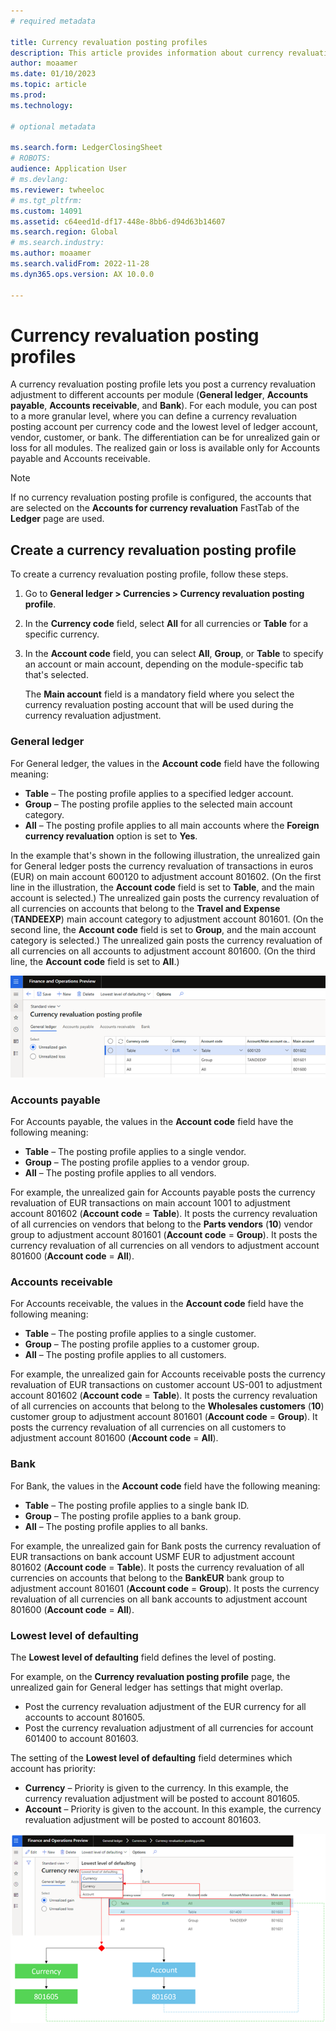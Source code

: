 ```yaml
---
# required metadata

title: Currency revaluation posting profiles
description: This article provides information about currency revaluation posting profiles.
author: moaamer
ms.date: 01/10/2023
ms.topic: article
ms.prod: 
ms.technology: 

# optional metadata

ms.search.form: LedgerClosingSheet
# ROBOTS: 
audience: Application User
# ms.devlang: 
ms.reviewer: twheeloc
# ms.tgt_pltfrm: 
ms.custom: 14091
ms.assetid: c64eed1d-df17-448e-8bb6-d94d63b14607
ms.search.region: Global
# ms.search.industry: 
ms.author: moaamer
ms.search.validFrom: 2022-11-28
ms.dyn365.ops.version: AX 10.0.0

---
```


# Currency revaluation posting profiles

A currency revaluation posting profile lets you post a currency revaluation adjustment to different accounts per module (**General ledger**, **Accounts payable**, **Accounts receivable**, and **Bank**). For each module, you can post to a more granular level, where you can define a currency revaluation posting account per currency code and the lowest level of ledger account, vendor, customer, or bank. The differentiation can be for unrealized gain or loss for all modules. The realized gain or loss is available only for Accounts payable and Accounts receivable.

> [!NOTE]
> If no currency revaluation posting profile is configured, the accounts that are selected on the **Accounts for currency revaluation** FastTab of the **Ledger** page are used.

## Create a currency revaluation posting profile

To create a currency revaluation posting profile, follow these steps.

1. Go to **General ledger \> Currencies \> Currency revaluation posting profile**.
2. In the **Currency code** field, select **All** for all currencies or **Table** for a specific currency.
3. In the **Account code** field, you can select **All**, **Group**, or **Table** to specify an account or main account, depending on the module-specific tab that's selected.

    The **Main account** field is a mandatory field where you select the currency revaluation posting account that will be used during the currency revaluation adjustment.

### General ledger

For General ledger, the values in the **Account code** field have the following meaning:

- **Table** – The posting profile applies to a specified ledger account.
- **Group** – The posting profile applies to the selected main account category.
- **All** – The posting profile applies to all main accounts where the **Foreign currency revaluation** option is set to **Yes**.

In the example that's shown in the following illustration, the unrealized gain for General ledger posts the currency revaluation of transactions in euros (EUR) on main account 600120 to adjustment account 801602. (On the first line in the illustration, the **Account code** field is set to **Table**, and the main account is selected.) The unrealized gain posts the currency revaluation of all currencies on accounts that belong to the **Travel and Expense** (**TANDEEXP**) main account category to adjustment account 801601. (On the second line, the **Account code** field is set to **Group**, and the main account category is selected.) The unrealized gain posts the currency revaluation of all currencies on all accounts to adjustment account 801600. (On the third line, the **Account code** field is set to **All**.)

[![General ledger example on the Currency revaluation posting profile page.](./media/Postingprofile1.png)](./media/Postingprofile1.png)

### Accounts payable

For Accounts payable, the values in the **Account code** field have the following meaning:

- **Table** – The posting profile applies to a single vendor.
- **Group** – The posting profile applies to a vendor group.
- **All** – The posting profile applies to all vendors.

For example, the unrealized gain for Accounts payable posts the currency revaluation of EUR transactions on main account 1001 to adjustment account 801602 (**Account code** = **Table**). It posts the currency revaluation of all currencies on vendors that belong to the **Parts vendors** (**10**) vendor group to adjustment account 801601 (**Account code** = **Group**). It posts the currency revaluation of all currencies on all vendors to adjustment account 801600 (**Account code** = **All**).

### Accounts receivable

For Accounts receivable, the values in the **Account code** field have the following meaning:

- **Table** – The posting profile applies to a single customer.
- **Group** – The posting profile applies to a customer group.
- **All** – The posting profile applies to all customers.

For example, the unrealized gain for Accounts receivable posts the currency revaluation of EUR transactions on customer account US-001 to adjustment account 801602 (**Account code** = **Table**). It posts the currency revaluation of all currencies on accounts that belong to the **Wholesales customers** (**10**) customer group to adjustment account 801601 (**Account code** = **Group**). It posts the currency revaluation of all currencies on all customers to adjustment account 801600 (**Account code** = **All**).

### Bank

For Bank, the values in the **Account code** field have the following meaning:

- **Table** – The posting profile applies to a single bank ID.
- **Group** – The posting profile applies to a bank group.
- **All** – The posting profile applies to all banks.

For example, the unrealized gain for Bank posts the currency revaluation of EUR transactions on bank account USMF EUR to adjustment account 801602 (**Account code** = **Table**). It posts the currency revaluation of all currencies on accounts that belong to the **BankEUR** bank group to adjustment account 801601 (**Account code** = **Group**). It posts the currency revaluation of all currencies on all bank accounts to adjustment account 801600 (**Account code** = **All**).

### Lowest level of defaulting

The **Lowest level of defaulting** field defines the level of posting.

For example, on the **Currency revaluation posting profile** page, the unrealized gain for General ledger has settings that might overlap.

- Post the currency revaluation adjustment of the EUR currency for all accounts to account 801605.
- Post the currency revaluation adjustment of all currencies for account 601400 to account 801603.

The setting of the **Lowest level of defaulting** field determines which account has priority:

- **Currency** – Priority is given to the currency. In this example, the currency revaluation adjustment will be posted to account 801605.
- **Account** – Priority is given to the account. In this example, the currency revaluation adjustment will be posted to account 801603.

[![Posting example.](./media/Lowestlevel2.png)](./media/Lowestlevel2.png)
